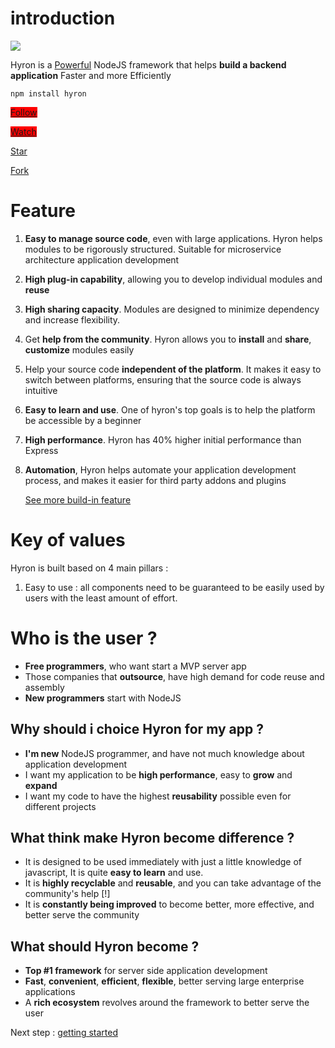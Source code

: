 # introduction

![](https://i.imgur.com/mAjPWAu.png)

Hyron is a [Powerful](benchmark.md) NodeJS framework that helps **build a backend application** Faster and more Efficiently

```
npm install hyron
```

<script async defer src="https://buttons.github.io/buttons.js"></script>

<style>
.btn {
    display:inline-block;
    background:red;
}
</style>

<!-- button follow -->
<a class="github-button btn" href="https://github.com/hyron-group" data-show-count="true" aria-label="Follow @hyron-group on GitHub">Follow</a>

<!-- button watch -->

<a class="github-button btn" href="https://github.com/hyron-group/hyron/subscription" data-icon="octicon-eye" data-show-count="true" aria-label="Watch hyron-group/hyron on GitHub">Watch</a>

<!-- button star -->

<a class="github-button" href="https://github.com/hyron-group/hyron" data-icon="octicon-star" data-show-count="true" aria-label="Star hyron-group/hyron on GitHub">Star</a>

<!-- button fork -->

<a class="github-button" href="https://github.com/hyron-group/hyron/fork" data-icon="octicon-repo-forked" data-show-count="true" aria-label="Fork hyron-group/hyron on GitHub">Fork</a>


# Feature

1. **Easy to manage source code**, even with large applications. Hyron helps modules to be rigorously structured. Suitable for microservice architecture application development
2. **High plug-in capability**, allowing you to develop individual modules and **reuse**
3. **High sharing capacity**. Modules are designed to minimize dependency and increase flexibility.
4. Get **help from the community**. Hyron allows you to **install** and **share**, **customize** modules easily
5. Help your source code **independent of the platform**. It makes it easy to switch between platforms, ensuring that the source code is always intuitive
6. **Easy to learn and use**. One of hyron's top goals is to help the platform be accessible by a beginner
7. **High performance**. Hyron has 40% higher initial performance than Express
8. **Automation**, Hyron helps automate your application development process, and makes it easier for third party addons and plugins

    [See more build-in feature](./buildin-features)

# Key of values

Hyron is built based on 4 main pillars :

1. Easy to use : all components need to be guaranteed to be easily used by users with the least amount of effort.

# Who is the user ?

-   **Free programmers**, who want start a MVP server app
-   Those companies that **outsource**, have high demand for code reuse and assembly
-   **New programmers** start with NodeJS

## Why should i choice Hyron for my app ?

-   **I'm new** NodeJS programmer, and have not much knowledge about application development
-   I want my application to be **high performance**, easy to **grow** and **expand**
-   I want my code to have the highest **reusability** possible even for different projects

## What think make Hyron become difference ?

-   It is designed to be used immediately with just a little knowledge of javascript, It is quite **easy to learn** and use.
-   It is **highly recyclable** and **reusable**, and you can take advantage of the community's help \[!\]
-   It is **constantly being improved** to become better, more effective, and better serve the community

## What should Hyron become ?

-   **Top \#1 framework** for server side application development
-   **Fast**, **convenient**, **efficient**, **flexible**, better serving large enterprise applications
-   A **rich ecosystem** revolves around the framework to better serve the user

Next step : [getting started](geting-started.md)
